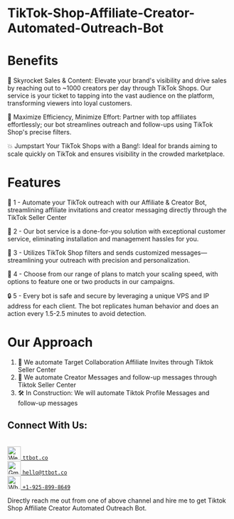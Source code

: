 # TikTok-Shop-Affiliate-Creator-Automated-Outreach-Bot



# Benefits
🚀 Skyrocket Sales & Content: Elevate your brand's visibility and drive sales by reaching out to ~1000 creators per day through TikTok Shops. Our service is your ticket to tapping into the vast audience on the platform, transforming viewers into loyal customers.

🛌 Maximize Efficiency, Minimize Effort: Partner with top affiliates effortlessly; our bot streamlines outreach and follow-ups using TikTok Shop's precise filters.

💥 Jumpstart Your TikTok Shops with a Bang!: Ideal for brands aiming to scale quickly on TikTok and ensures visibility in the crowded marketplace. 

# Features

🤖 1 - Automate your TikTok outreach with our Affiliate & Creator Bot, streamlining affiliate invitations and creator messaging directly through the TikTok Seller Center

🤵 2 - Our bot service is a done-for-you solution with exceptional customer service, eliminating installation and management hassles for you.

🎯 3 - Utilizes TikTok Shop filters and sends customized messages—streamlining your outreach with precision and personalization.

🚀 4 - Choose from our range of plans to match your scaling speed, with options to feature one or two products in our campaigns.

🔒 5 - Every bot is safe and secure by leveraging a unique VPS and IP address for each client. The bot replicates human behavior and does an action every 1.5-2.5 minutes to avoid detection. 

# Our Approach
1.	📩 We automate Target Collaboration Affiliate Invites through Tiktok Seller Center
2.	💬 We automate Creator Messages and follow-up messages through Tiktok Seller Center
3.	🛠️ In Construction: We will automate Tiktok Profile Messages and follow-up messages

## Connect With Us:

<br/>

<a href="https://ttbot.co">
    <img alt="Website" width="30px" src="https://edent.github.io/SuperTinyIcons/images/svg/chrome.svg" />
    <code>ttbot.co</code>
</a>

<br/>

<a href="https://mail.google.com/mail/u/?authuser=hello@ttbot.co">
    <img alt="Gmail" width="30px" src="https://edent.github.io/SuperTinyIcons/images/svg/gmail.svg" />
    <code>hello@ttbot.co</code>
</a>

<br/>


<a href="https://wa.me/+19258998649">
    <img alt="Whatsapp" width="30px" src="https://edent.github.io/SuperTinyIcons/images/svg/whatsapp.svg" />
    <code>+1-925-899-8649</code>
</a>

Directly reach me out from one of above channel and hire me to get Tiktok Shop Affiliate Creator Automated Outreach Bot.
